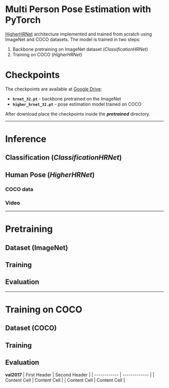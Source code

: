 # Multi Person Pose Estimation with PyTorch
[HigherHRNet](https://arxiv.org/abs/1908.10357) architecture implemented and trained from scratch using ImageNet and COCO datasets.
The model is trained in two steps:
1. Backbone pretraining on ImageNet dataset (_ClassificationHRNet_)
2. Training on COCO (_HigherHRNet_)

# Checkpoints

The checkpoints are available at [Google Drive](https://drive.google.com/drive/folders/1srwrno9YYSBy1Wqf-uDok_TpID9Mm20d?usp=sharing):

* **`hrnet_32.pt`** - backbone pretrained on the ImageNet
* **`higher_hrnet_32.pt`** - pose estimation model trained on COCO

After download place the checkpoints inside the **_pretrained_** directory.

---
# Inference

## Classification (_ClassificationHRNet_)



## Human Pose (_HigherHRNet_)

### COCO data

### Video



---

# Pretraining

## Dataset (ImageNet)

## Training

## Evaluation


---
# Training on COCO

## Dataset (COCO)

## Training

## Evaluation

**val2017**
| First Header | Second Header |
| ------------ | ------------- |
| Content Cell | Content Cell  |
| Content Cell | Content Cell  |
